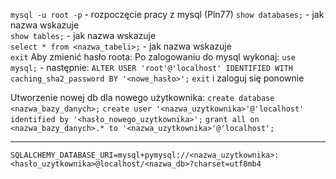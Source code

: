 `mysql -u root -p` - rozpoczęcie pracy z mysql (Pln77)
`show databases;` - jak nazwa wskazuje  
`show tables;` - jak nazwa wskazuje  
`select * from <nazwa_tabeli>;` - jak nazwa wskazuje  
`exit`
Aby zmienić hasło roota:
Po zalogowaniu do mysql wykonaj:
`use mysql;` - następnie:
`ALTER USER 'root'@'localhost' IDENTIFIED WITH caching_sha2_password BY '<nowe_hasło>';`
`exit` i zaloguj się ponownie

Utworzenie nowej db dla nowego użytkownika:
`create database <nazwa_bazy_danych>;`
`create user '<nazwa_uzytkownika>'@'localhost' identified by '<hasło_nowego_uzytkownika>';`
`grant all on <nazwa_bazy_danych>.* to '<nazwa_uzytkownika>'@'localhost';`

---
`SQLALCHEMY_DATABASE_URI=mysql+pymysql://<nazwa_uzytkownika>:<hasło_uzytkownika>@localhost/<nazwa_db>?charset=utf8mb4`
